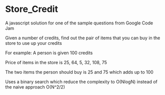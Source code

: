 # Store_Credit
A javascript solution for one of the sample questions from Google Code Jam 

Given a number of credits, find out the pair of items that you can buy in the store to use up your credits

For example:
A person is given 100 credits

Price of items in the store is 25, 64, 5, 32, 108, 75

The two items the person should buy is 25 and 75 which adds up to 100

Uses a binary search which reduce the complexity to O(NlogN) instead of the naive approach O(N^2/2)